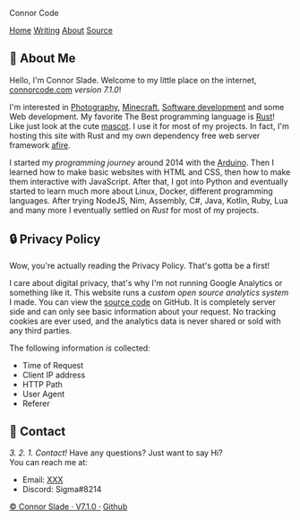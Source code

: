 Connor Code

[Home](https://connorcode.com/) [Writing](https://connorcode.com/writing) [About](https://connorcode.com/about) [Source](https://github.com/basicprogrammer10/connorcode/)

🌈 About Me
-----------

Hello, I'm Connor Slade. Welcome to my little place on the internet, [connorcode.com](https://connorcode.com/) _version 7.1.0_!  
  
I'm interested in [Photography](https://photos.connorcode.com/), [Minecraft](https://www.minecraft.net/), [Software development](https://github.connorcode.com/) and some Web development. My favorite The Best programming language is [Rust](https://www.rust-lang.org/)! Like just look at the cute [mascot](https://rustacean.dev/ ":ferris:"). I use it for most of my projects. In fact, I'm hosting this site with Rust and my own dependency free web server framework [afire](https://crates.io/crates/afire).  
  
I started my _programming journey_ around 2014 with the [Arduino](https://www.arduino.cc/). Then I learned how to make basic websites with HTML and CSS, then how to make them interactive with JavaScript. After that, I got into Python and eventually started to learn much more about Linux, Docker, different programming languages. After trying NodeJS, Nim, Assembly, C#, Java, Kotlin, Ruby, Lua and many more I eventually settled on _Rust_ for most of my projects.  

🔒 Privacy Policy
-----------------

Wow, you're actually reading the Privacy Policy. That's gotta be a first!  
  
I care about digital privacy, that's why I'm not running Google Analytics or something like it. This website runs a _custom open source analytics system_ I made. You can view the [source code](https://github.com/Basicprogrammer10/connorcode/blob/master/src/analytics.rs) on GitHub. It is completely server side and can only see basic information about your request. No tracking cookies are ever used, and the analytics data is never shared or sold with any third parties.  
  
The following information _is_ collected:

* Time of Request
* Client IP address
* HTTP Path
* User Agent
* Referer

🧾 Contact
----------

_3\. 2. 1. Contact!_ Have any questions? Just want to say Hi?  
You can reach me at:

* Email: [XXX](#)
* Discord: Sigma#8214

[© Connor Slade · V7.1.0 ·](https://connorcode.com/contact) [Github](https://github.com/Basicprogrammer10/connorcode)
